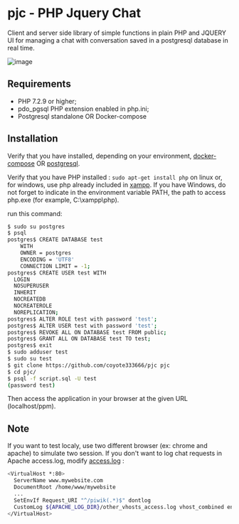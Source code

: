 # pjc - PHP Jquery Chat

Client and server side library of simple functions in plain PHP and JQUERY UI for managing a chat with conversation saved in a postgresql database in real time.

![image](https://user-images.githubusercontent.com/24400013/167026515-bb9f1b25-8cdd-4567-a629-ae82bc6e4eab.png)

Requirements
------------

  * PHP 7.2.9 or higher;
  * pdo_pgsql PHP extension enabled in php.ini;
  * Postgresql standalone OR Docker-compose

Installation
------------

Verify that you have installed, depending on your environment, [docker-compose][1] OR [postgresql][2].

Verify that you have PHP installed : `sudo apt-get install php` on linux or, for windows, use php already included in [xampp][3].
If you have Windows, do not forget to indicate in the environment variable PATH, 
the path to access php.exe (for example, C:\xampp\php).

run this command:

```bash
$ sudo su postgres
$ psql
postgres$ CREATE DATABASE test
    WITH 
    OWNER = postgres
    ENCODING = 'UTF8'
    CONNECTION LIMIT = -1;
postgres$ CREATE USER test WITH
  LOGIN
  NOSUPERUSER
  INHERIT
  NOCREATEDB
  NOCREATEROLE
  NOREPLICATION;
postgres$ ALTER ROLE test with password 'test';
postgres$ ALTER USER test with password 'test';
postgres$ REVOKE ALL ON DATABASE test FROM public;
postgres$ GRANT ALL ON DATABASE test TO test;        
postgres$ exit
$ sudo adduser test
$ sudo su test
$ git clone https://github.com/coyote333666/pjc pjc
$ cd pjc/
$ psql -f script.sql -U test
(password test)
```

Then access the application in your browser at the given URL (localhost/ppm).

Note
----

If you want to test localy, use two different browser (ex: chrome and apache) to simulate two session.
If you don't want to log chat requests in Apache access.log, modify [access.log][4] :

```bash
<VirtualHost *:80>
  ServerName www.mywebsite.com
  DocumentRoot /home/www/mywebsite
  ...
  SetEnvIf Request_URI "^/piwik(.*)$" dontlog
  CustomLog ${APACHE_LOG_DIR}/other_vhosts_access.log vhost_combined env=!dontlog
</VirtualHost>
```


[1]: https://docs.docker.com/compose/install/
[2]: https://www.postgresql.org/
[3]: https://www.apachefriends.org/index.html
[4]: https://stackoverflow.com/questions/40205569/dont-log-certain-requests-in-apache-access-log
 
